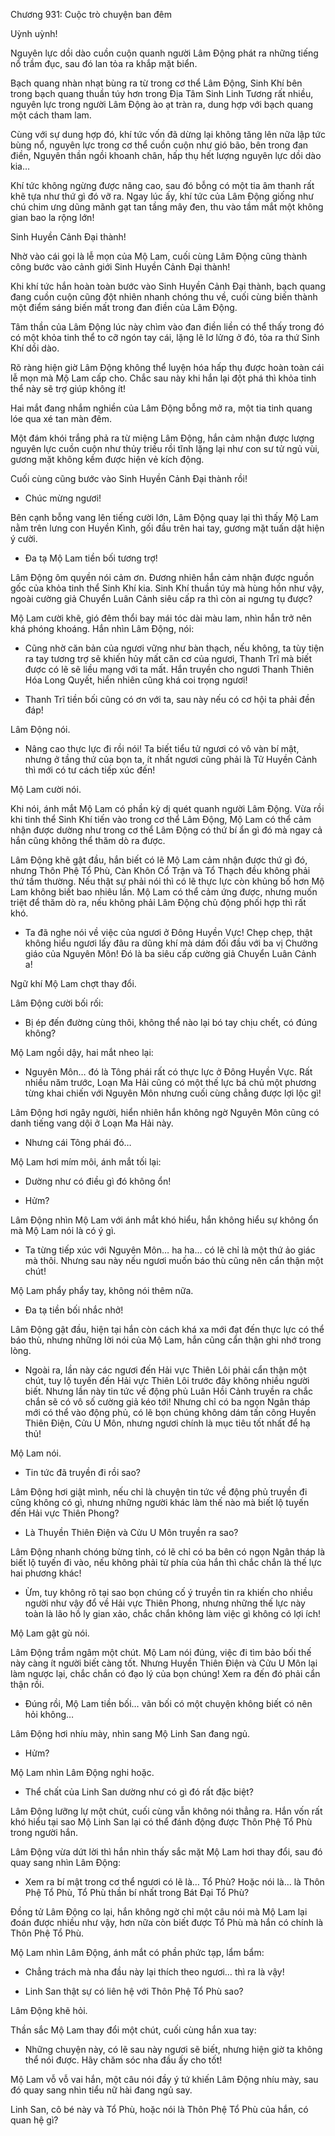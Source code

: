 




Chương 931: Cuộc trò chuyện ban đêm


Uỳnh uỳnh!

Nguyên lực dồi dào cuồn cuộn quanh người Lâm Động phát ra những tiếng nổ trầm đục, sau đó lan tỏa ra khắp mặt biển.

Bạch quang nhàn nhạt bùng ra từ trong cơ thể Lâm Động, Sinh Khí bên trong bạch quang thuần túy hơn trong Địa Tâm Sinh Linh Tương rất nhiều, nguyên lực trong người Lâm Động ào ạt tràn ra, dung hợp với bạch quang một cách tham lam.

Cùng với sự dung hợp đó, khí tức vốn đã dừng lại không tăng lên nữa lập tức bùng nổ, nguyên lực trong cơ thể cuồn cuộn như gió bão, bên trong đan điền, Nguyên thần ngồi khoanh chân, hấp thụ hết lượng nguyên lực dồi dào kia…

Khí tức không ngừng được nâng cao, sau đó bỗng có một tia âm thanh rất khẽ tựa như thứ gì đó vỡ ra. Ngay lúc ấy, khí tức của Lâm Động giống như chú chim ưng dũng mãnh gạt tan tầng mây đen, thu vào tầm mắt một không gian bao la rộng lớn!

Sinh Huyền Cảnh Đại thành!

Nhờ vào cái gọi là lễ mọn của Mộ Lam, cuối cùng Lâm Động cũng thành công bước vào cảnh giới Sinh Huyền Cảnh Đại thành!

Khi khí tức hắn hoàn toàn bước vào Sinh Huyền Cảnh Đại thành, bạch quang đang cuồn cuộn cũng đột nhiên nhanh chóng thu về, cuối cùng biến thành một điểm sáng biến mất trong đan điền của Lâm Động.

Tâm thần của Lâm Động lúc này chìm vào đan điền liền có thể thấy trong đó có một khỏa tinh thể to cỡ ngón tay cái, lặng lẽ lơ lửng ở đó, tỏa ra thứ Sinh Khí dồi dào.

Rõ ràng hiện giờ Lâm Động không thể luyện hóa hấp thụ được hoàn toàn cái lễ mọn mà Mộ Lam cấp cho. Chắc sau này khi hắn lại đột phá thì khỏa tinh thể này sẽ trợ giúp không ít!

Hai mắt đang nhắm nghiền của Lâm Động bỗng mở ra, một tia tinh quang lóe qua xé tan màn đêm.

Một đám khói trắng phả ra từ miệng Lâm Động, hắn cảm nhận được lượng nguyên lực cuồn cuộn như thủy triều rồi tĩnh lặng lại như con sư tử ngủ vùi, gương mặt không kềm được hiện vẻ kích động.

Cuối cùng cũng bước vào Sinh Huyền Cảnh Đại thành rồi!

- Chúc mừng ngươi!

Bên cạnh bỗng vang lên tiếng cười lớn, Lâm Động quay lại thì thấy Mộ Lam nằm trên lưng con Huyền Kình, gối đầu trên hai tay, gương mặt tuấn dật hiện ý cười.

- Đa tạ Mộ Lam tiền bối tương trợ!

Lâm Động ôm quyền nói cảm ơn. Đương nhiên hắn cảm nhận được nguồn gốc của khỏa tinh thể Sinh Khí kia. Sinh Khí thuần túy mà hùng hồn như vậy, ngoài cường giả Chuyển Luân Cảnh siêu cấp ra thì còn ai ngưng tụ được?

Mộ Lam cười khẽ, gió đêm thổi bay mái tóc dài màu lam, nhìn hắn trở nên khá phóng khoáng. Hắn nhìn Lâm Động, nói:

- Cũng nhờ căn bản của ngươi vững như bàn thạch, nếu không, ta tùy tiện ra tay tương trợ sẽ khiến hủy mất căn cơ của ngươi, Thanh Trĩ mà biết được có lẽ sẽ liều mạng với ta mất. Hắn truyền cho ngươi Thanh Thiên Hóa Long Quyết, hiển nhiên cũng khá coi trọng ngươi!

- Thanh Trĩ tiền bối cũng có ơn với ta, sau này nếu có cơ hội ta phải đền đáp!

Lâm Động nói.

- Nâng cao thực lực đi rồi nói! Ta biết tiểu tử ngươi có vô vàn bí mật, nhưng ở tầng thứ của bọn ta, ít nhất ngươi cũng phải là Tử Huyền Cảnh thì mới có tư cách tiếp xúc đến!

Mộ Lam cười nói.

Khi nói, ánh mắt Mộ Lam có phần kỳ dị quét quanh người Lâm Động. Vừa rồi khi tinh thể Sinh Khí tiến vào trong cơ thể Lâm Động, Mộ Lam có thể cảm nhận được dường như trong cơ thể Lâm Động có thứ bí ẩn gì đó mà ngay cả hắn cũng không thể thăm dò ra được.

Lâm Động khẽ gật đầu, hắn biết có lẽ Mộ Lam cảm nhận được thứ gì đó, nhưng Thôn Phệ Tổ Phù, Càn Khôn Cổ Trận và Tổ Thạch đều không phải thứ tầm thường. Nếu thật sự phải nói thì có lẽ thực lực còn khủng bố hơn Mộ Lam không biết bao nhiêu lần. Mộ Lam có thể cảm ứng được, nhưng muốn triệt để thăm dò ra, nếu không phải Lâm Động chủ động phối hợp thì rất khó.

- Ta đã nghe nói về việc của ngươi ở Đông Huyền Vực! Chẹp chẹp, thật không hiểu ngươi lấy đâu ra dũng khí mà dám đối đầu với ba vị Chưởng giáo của Nguyên Môn! Đó là ba siêu cấp cường giả Chuyển Luân Cảnh a!

Ngữ khí Mộ Lam chợt thay đổi.

Lâm Động cười bối rối:

- Bị ép đến đường cùng thôi, không thể nào lại bó tay chịu chết, có đúng không?

Mộ Lam ngồi dậy, hai mắt nheo lại:

- Nguyên Môn… đó là Tông phái rất có thực lực ở Đông Huyền Vực. Rất nhiều năm trước, Loạn Ma Hải cũng có một thế lực bá chủ một phương từng khai chiến với Nguyên Môn nhưng cuối cùng chẳng được lợi lộc gì!

Lâm Động hơi ngây người, hiển nhiên hắn không ngờ Nguyên Môn cũng có danh tiếng vang dội ở Loạn Ma Hải này.

- Nhưng cái Tông phái đó…

Mộ Lam hơi mím môi, ánh mắt tối lại:

- Dường như có điều gì đó không ổn!

- Hửm?

Lâm Động nhìn Mộ Lam với ánh mắt khó hiểu, hắn không hiểu sự không ổn mà Mộ Lam nói là có ý gì.

- Ta từng tiếp xúc với Nguyên Môn… ha ha… có lẽ chỉ là một thứ ảo giác mà thôi. Nhưng sau này nếu ngươi muốn báo thù cũng nên cẩn thận một chút!

Mộ Lam phẩy phẩy tay, không nói thêm nữa.

- Đa tạ tiền bối nhắc nhở!

Lâm Động gật đầu, hiện tại hắn còn cách khá xa mới đạt đến thực lực có thể báo thù, nhưng những lời nói của Mộ Lam, hắn cũng cẩn thận ghi nhớ trong lòng.

- Ngoài ra, lần này các ngươi đến Hải vực Thiên Lôi phải cẩn thận một chút, tuy lộ tuyến đến Hải vực Thiên Lôi trước đây không nhiều người biết. Nhưng lần này tin tức về động phủ Luân Hồi Cảnh truyền ra chắc chắn sẽ có vô số cường giả kéo tới! Nhưng chỉ có ba ngọn Ngân tháp mới có thể vào động phủ, có lẽ bọn chúng không dám tấn công Huyền Thiên Điện, Cửu U Môn, nhưng ngươi chính là mục tiêu tốt nhất để hạ thủ!

Mộ Lam nói.

- Tin tức đã truyền đi rồi sao?

Lâm Động hơi giật mình, nếu chỉ là chuyện tin tức về động phủ truyền đi cũng không có gì, nhưng những người khác làm thế nào mà biết lộ tuyến đến Hải vực Thiên Phong?

- Là Thuyền Thiên Điện và Cửu U Môn truyền ra sao?

Lâm Động nhanh chóng bừng tỉnh, có lẽ chỉ có ba bên có ngọn Ngân tháp là biết lộ tuyến đi vào, nếu không phải từ phía của hắn thì chắc chắn là thế lực hai phương khác!

- Ừm, tuy không rõ tại sao bọn chúng cố ý truyền tin ra khiến cho nhiều người như vậy đổ về Hải vực Thiên Phong, nhưng những thế lực này toàn là lão hồ ly gian xảo, chắc chắn không làm việc gì không có lợi ích!

Mộ Lam gật gù nói.

Lâm Động trầm ngâm một chút. Mộ Lam nói đúng, việc đi tìm bảo bối thế này càng ít người biết càng tốt. Nhưng Huyền Thiên Điện và Cửu U Môn lại làm ngược lại, chắc chắn có đạo lý của bọn chúng! Xem ra đến đó phải cẩn thận rồi.

- Đúng rồi, Mộ Lam tiền bối… vãn bối có một chuyện không biết có nên hỏi không…

Lâm Động hơi nhíu mày, nhìn sang Mộ Linh San đang ngủ.

- Hửm?

Mộ Lam nhìn Lâm Động nghi hoặc.

- Thể chất của Linh San dường như có gì đó rất đặc biệt?

Lâm Động lưỡng lự một chút, cuối cùng vẫn không nói thẳng ra. Hắn vốn rất khó hiểu tại sao Mộ Linh San lại có thể đánh động được Thôn Phệ Tổ Phù trong người hắn.

Lâm Động vừa dứt lời thì hắn nhìn thấy sắc mặt Mộ Lam hơi thay đổi, sau đó quay sang nhìn Lâm Động:

- Xem ra bí mật trong cơ thể ngươi có lẽ là… Tổ Phù? Hoặc nói là… là Thôn Phệ Tổ Phù, Tổ Phù thần bí nhất trong Bát Đại Tổ Phù?

Đồng tử Lâm Động co lại, hắn không ngờ chỉ một câu nói mà Mộ Lam lại đoán được nhiều như vậy, hơn nữa còn biết được Tổ Phù mà hắn có chính là Thôn Phệ Tổ Phù.

Mộ Lam nhìn Lâm Động, ánh mắt có phần phức tạp, lẩm bẩm:

- Chẳng trách mà nha đầu này lại thích theo ngươi… thì ra là vậy!

- Linh San thật sự có liên hệ với Thôn Phệ Tổ Phù sao?

Lâm Động khẽ hỏi.

Thần sắc Mộ Lam thay đổi một chút, cuối cùng hắn xua tay:

- Những chuyện này, có lẽ sau này ngươi sẽ biết, nhưng hiện giờ ta không thể nói được. Hãy chăm sóc nha đầu ấy cho tốt!

Mộ Lam vỗ vỗ vai hắn, một câu nói đầy ý tứ khiến Lâm Động nhíu mày, sau đó quay sang nhìn tiểu nữ hài đang ngủ say.

Linh San, cô bé này và Tổ Phù, hoặc nói là Thôn Phệ Tổ Phù của hắn, có quan hệ gì?





